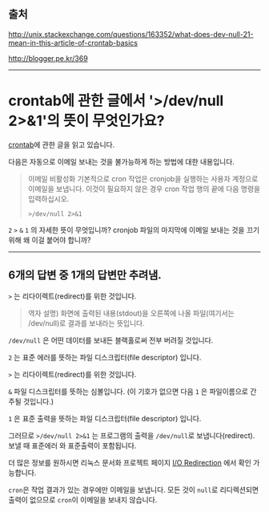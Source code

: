 ## 출처 

http://unix.stackexchange.com/questions/163352/what-does-dev-null-21-mean-in-this-article-of-crontab-basics

http://blogger.pe.kr/369

---

# crontab에 관한 글에서 '>/dev/null 2>&1'의 뜻이 무엇인가요?

[crontab](http://www.adminschoice.com/crontab-quick-reference)에 관한 글을 읽고 있습니다.

다음은 자동으로 이메일 보내는 것을 불가능하게 하는 방법에 대한 내용입니다.

> 이메일 비활성화 기본적으로 cron 작업은 cronjob을 실행하는 사용자 계정으로 이메일을 보냅니다. 이것이 필요하지 않은 경우 cron 작업 행의 끝에 다음 명령을 입력하십시오.
> ```shell
> >/dev/null 2>&1
> ```

`2` `>` `&` `1` 의 자세한 뜻이 무엇입니까? cronjob 파일의 마지막에 이메일 보내는 것을 끄기 위해 왜 이걸 붙어야 합니까?

-------------

## 6개의 답변 중 1개의 답변만 추려냄.

`>` 는 리다이렉트(redirect)를 위한 것입니다. 

> 역자 설명) 화면에 출력된 내용(stdout)을 오른쪽에 나올 파일(여기서는 /dev/null)로 결과를 보내라는 뜻입니다.

`/dev/null` 은 어떤 데이터를 보내든 블랙홀로써 전부 버려질 것입니다.

`2` 는 표준 에러를 뜻하는 파일 디스크립터(file descriptor) 입니다.

`>` 는 리다이렉트(redirect)를 위한 것입니다. 

`&` 파일 디스크립터를 뜻하는 심볼입니다. (이 기호가 없으면 다음 `1` 은 파일이름으로 간주될 것입니다.)

`1` 은 표준 출력을 뜻하는 파일 디스크립터(file descriptor) 입니다.

그러므로 `>/dev/null 2>&1` 는 프로그램의 출력을 `/dev/null`로 보냅니다(redirect). 보낼 때 표준에러 와 표준출력이 포함됩니다.

더 많은 정보를 원하시면 리눅스 문서화 프로젝트 페이지 [I/O Redirection](http://www.tldp.org/LDP/abs/html/io-redirection.html) 에서 확인 가능합니다.

`cron`은 작업 결과가 있는 경우에만 이메일을 보냅니다. 모든 것이 `null`로 리디렉션되면 출력이 없으므로 `cron`이 이메일을 보내지 않습니다.


